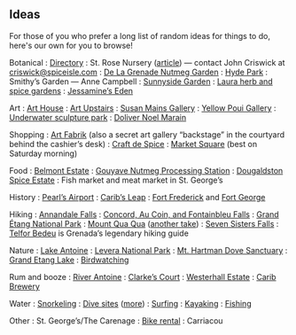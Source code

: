 ## Ideas

For those of you who prefer a long list of random ideas for things to do, here's our own for you to browse!

Botanical
: [Directory](http://www.users.dialstart.net/~gaywood/TNs/page_08.htm)
: St. Rose Nursery ([article](https://www.ft.com/content/a29b98f0-c917-11e2-bb56-00144feab7de)) — contact John Criswick at criswick@spiceisle.com
: [De La Grenade Nutmeg Garden](http://www.delagrenade.com/garden.php)
: [Hyde Park](https://www.hydeparkgrenada.com/)
: Smithy’s Garden — Anne Campbell
: [Sunnyside Garden](https://www.facebook.com/SunnysideGrenada/)
: [Laura herb and spice gardens](https://www.fodors.com/world/caribbean/grenada/things-to-do/sights/reviews/laura-herb-spice-garden-450976)
: [Jessamine’s Eden](http://www.jessamine-eden.com/)

Art
: [Art House](https://artandsoulgrenada.com/2019/01/17/art-house-473-awaits/)
: [Art Upstairs](https://www.facebook.com/artupstairsgallery/)
: [Susan Mains Gallery](https://artandsoulgrenada.com/)
: [Yellow Poui Gallery](https://www.facebook.com/pages/biz/Yellow-Poui-Art-Gallery-993309700768985/)
: [Underwater sculpture park](https://www.underwatersculpture.com/projects/molinere-underwater-sculpture-park/)
: [Doliver Noel Marain](https://www.facebook.com/pg/bigeyedfishes/about/?ref=page_internal)

Shopping
: [Art Fabrik](https://www.facebook.com/artfabrikgrenada/) (also a secret art gallery “backstage” in the courtyard behind the cashier’s desk)
: [Craft de Spice](https://www.facebook.com/craftdespice)
: [Market Square](https://www.fodors.com/world/caribbean/grenada/things-to-do/sights/reviews/market-square-585486) (best on Saturday morning)

Food
: [Belmont Estate](http://www.belmontestate.net/activities.htm)
: [Gouyave Nutmeg Processing Station](https://www.lonelyplanet.com/grenada/gouyave/attractions/nutmeg-processing-cooperative/a/poi-sig/1395288/1331176)
: [Dougaldston Spice Estate](https://www.fodors.com/world/caribbean/grenada/things-to-do/sights/reviews/dougaldston-spice-estate-450255)
: Fish market and meat market in St. George’s

History
: [Pearl’s Airport](https://www.uncommoncaribbean.com/grenada/uncommon-attraction-cold-war-history-at-pearls-airport-grenada/)
: [Carib’s Leap](https://www.fodors.com/world/caribbean/grenada/things-to-do/sights/reviews/caribs-leap-450253)
: [Fort Frederick](https://www.lonelyplanet.com/grenada/st-georges/attractions/fort-frederick/a/poi-sig/1395090/358047) and [Fort George](http://www.puregrenada.com/explore/attractions/historic-sites/fort-george/#.W6MVp9hKh0s)

Hiking
: [Annandale Falls](https://www.jmpeltier.com/2016/02/01/grenadas-waterfalls-annandale-falls/)
: [Concord, Au Coin, and Fontainbleu Falls](https://www.fodors.com/world/caribbean/grenada/things-to-do/sights/reviews/concord-falls-450975)
: [Grand Étang National Park](https://www.bradtguides.com/destinations/north-america-caribbean/grenada/grand-etang-national-park.html)
: [Mount Qua Qua](https://www.summitpost.org/mount-qua-qua/970228) ([another take](https://actoutwithaislinn.bangordailynews.com/2016/01/12/one-minute-hikes/1-minute-hike-mount-qua-qua-in-grenada/))
: [Seven Sisters Falls](https://www.jmpeltier.com/2016/02/03/grenadas-waterfalls-seven-sisters-falls/)
: [Telfor Bedeu](https://www.guidetocaribbeanvacations.com/grenada/hiking_guides.htm) is Grenada’s legendary hiking guide

Nature
: [Lake Antoine](http://www.puregrenada.com/explore/attractions/eco-sites/lake-antoine/)
: [Levera National Park](http://www.puregrenada.com/explore/attractions/eco-sites/levera-national-park/)
: [Mt. Hartman Dove Sanctuary](http://www.puregrenada.com/explore/attractions/eco-sites/mt-hartman-dove-sancturay/)
: [Grand Etang Lake](http://www.puregrenada.com/explore/attractions/eco-sites/grand-etang-lake/)
: [Birdwatching](http://www.caribbeanbirdingtrail.org/wp-content/uploads/2013/01/Brochure-for-Grenada-and-Map.pdf)

Rum and booze
: [River Antoine](https://www.lonelyplanet.com/video/just-back-from-tasting-rum-in-grenada/v/vid/671)
: [Clarke’s Court](http://www.clarkescourtrum.com/about-us)
: [Westerhall Estate](http://www.grenadagrenadines.com/explore/attractions/historic-sites/westerhall-estate/)
: [Carib Brewery](http://www.caribbrewery.com/brewery-2/grenada)

Water
: [Snorkeling](http://caribya.com/grenada/snorkeling/)
: [Dive sites](https://www.divegrenada.com/sites.htm) ([more](https://www.lonelyplanet.com/grenada/in-location/activities/a/nar/5b0cbad0-d52c-4564-aa6a-8786c80fe2e7/358047))
: [Surfing](https://sloutdoorsmag.com/travel/surfspots/surfing-grenada/)
: [Kayaking](https://www.conservationkayak.com/)
: [Fishing](http://www.yesaye.com/)

Other
: St. George’s/The Carenage
: [Bike rental](http://mochaspoke.com/bike-tours/)
: Carriacou
